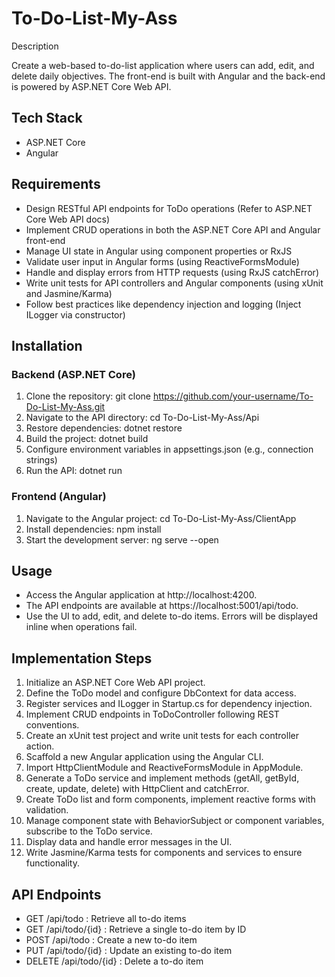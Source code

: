 # To-Do-List-My-Ass

Description

Create a web-based to-do-list application where users can add, edit, and delete daily objectives. The front-end is built with Angular and the back-end is powered by ASP.NET Core Web API.

## Tech Stack

- ASP.NET Core
- Angular

## Requirements

- Design RESTful API endpoints for ToDo operations (Refer to ASP.NET Core Web API docs)
- Implement CRUD operations in both the ASP.NET Core API and Angular front-end
- Manage UI state in Angular using component properties or RxJS
- Validate user input in Angular forms (using ReactiveFormsModule)
- Handle and display errors from HTTP requests (using RxJS catchError)
- Write unit tests for API controllers and Angular components (using xUnit and Jasmine/Karma)
- Follow best practices like dependency injection and logging (Inject ILogger<T> via constructor)

## Installation

### Backend (ASP.NET Core)

1. Clone the repository:
   git clone https://github.com/your-username/To-Do-List-My-Ass.git
2. Navigate to the API directory:
   cd To-Do-List-My-Ass/Api
3. Restore dependencies:
   dotnet restore
4. Build the project:
   dotnet build
5. Configure environment variables in appsettings.json (e.g., connection strings)
6. Run the API:
   dotnet run

### Frontend (Angular)

1. Navigate to the Angular project:
   cd To-Do-List-My-Ass/ClientApp
2. Install dependencies:
   npm install
3. Start the development server:
   ng serve --open

## Usage

- Access the Angular application at http://localhost:4200.
- The API endpoints are available at https://localhost:5001/api/todo.
- Use the UI to add, edit, and delete to-do items. Errors will be displayed inline when operations fail.

## Implementation Steps

1. Initialize an ASP.NET Core Web API project.
2. Define the ToDo model and configure DbContext for data access.
3. Register services and ILogger<T> in Startup.cs for dependency injection.
4. Implement CRUD endpoints in ToDoController following REST conventions.
5. Create an xUnit test project and write unit tests for each controller action.
6. Scaffold a new Angular application using the Angular CLI.
7. Import HttpClientModule and ReactiveFormsModule in AppModule.
8. Generate a ToDo service and implement methods (getAll, getById, create, update, delete) with HttpClient and catchError.
9. Create ToDo list and form components, implement reactive forms with validation.
10. Manage component state with BehaviorSubject or component variables, subscribe to the ToDo service.
11. Display data and handle error messages in the UI.
12. Write Jasmine/Karma tests for components and services to ensure functionality.

## API Endpoints

- GET    /api/todo       : Retrieve all to-do items
- GET    /api/todo/{id}  : Retrieve a single to-do item by ID
- POST   /api/todo       : Create a new to-do item
- PUT    /api/todo/{id}  : Update an existing to-do item
- DELETE /api/todo/{id}  : Delete a to-do item